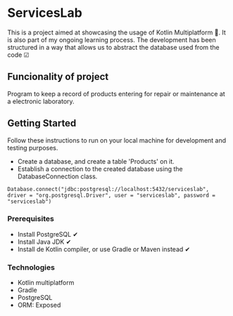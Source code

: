 # ServicesLab

This is a project aimed at showcasing the usage of Kotlin Multiplatform 📱. It is also part of my ongoing learning process. The development has been structured in a way that allows us to abstract the database used from the code ☑

## Funcionality of project

Program to keep a record of products entering for repair or maintenance at a electronic laboratory.

## Getting Started

Follow these instructions to run on your local machine for development and testing purposes.
* Create a database, and create a table 'Products' on it.
* Establish a connection to the created database using the DatabaseConnection class.
```
Database.connect("jdbc:postgresql://localhost:5432/serviceslab", driver = "org.postgresql.Driver", user = "serviceslab", password = "serviceslab")
```

### Prerequisites

* Install PostgreSQL ✔
* Install Java JDK ✔
* Install de Kotlin compiler, or use Gradle or Maven instead ✔


### Technologies

* Kotlin multiplatform
* Gradle
* PostgreSQL
* ORM: Exposed
